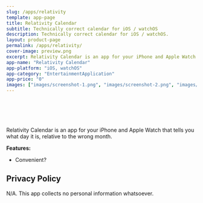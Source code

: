 ```yaml
---
slug: /apps/relativity
template: app-page
title: Relativity Calendar
subtitle: Technically correct calendar for iOS / watchOS
description: Technically correct calendar for iOS / watchOS.
layout: product-page
permalink: /apps/relativity/
cover-image: preview.png
excerpt: Relativity Calendar is an app for your iPhone and Apple Watch that tells you what day it is, relative to the wrong month.
app-name: "Relativity Calendar"
app-platform: "iOS, watchOS"
app-category: "EntertainmentApplication"
app-price: "0"
images: ["images/screenshot-1.png", "images/screenshot-2.png", "images/screenshot-3.png", "images/screenshot-4.png", "images/screenshot-5.png"]
---
```


<div style="text-align:center; margin-top:1rem; margin-bottom: 1rem; padding-top:1rem;">
<a href="https://apps.apple.com/us/app/relativity-calendar/id1481494405" style="display:inline-block;overflow:hidden;background:url(https://linkmaker.itunes.apple.com/assets/shared/badges/en-us/appstore-lrg.svg) no-repeat;width:135px;height:40px;background-size:contain;"></a>
</div>

Relativity Calendar is an app for your iPhone and Apple Watch that tells you what day it is, relative to the wrong month.

**Features:**
- Convenient?

## Privacy Policy
N/A. This app collects no personal information whatsoever.